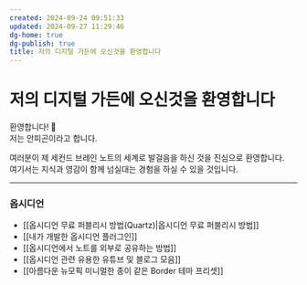 ```yaml
---
created: 2024-09-24 09:51:33
updated: 2024-09-27 11:29:46
dg-home: true
dg-publish: true
title: 저의 디지털 가든에 오신것을 환영합니다
---
```


# 저의 디지털 가든에 오신것을 환영합니다

환영합니다! 👋<br>
저는 안피곤이라고 합니다.

여러분이 제 세컨드 브레인 노트의 세계로 발걸음을 하신 것을 진심으로 환영합니다.<br>
여기서는 지식과 영감이 함께 넘실대는 경험을 하실 수 있을 것입니다.

---

### 옵시디언

- [[옵시디언 무료 퍼블리시 방법(Quartz)|옵시디언 무료 퍼블리시 방법]]
- [[내가 개발한 옵시디언 플러그인]]
- [[옵시디언에서 노트를 외부로 공유하는 방법]]
- [[옵시디언 관련 유용한 유튜브 및 블로그 모음]]
- [[아름다운 뉴모픽 미니멀한 종이 같은 Border 테마 프리셋]]